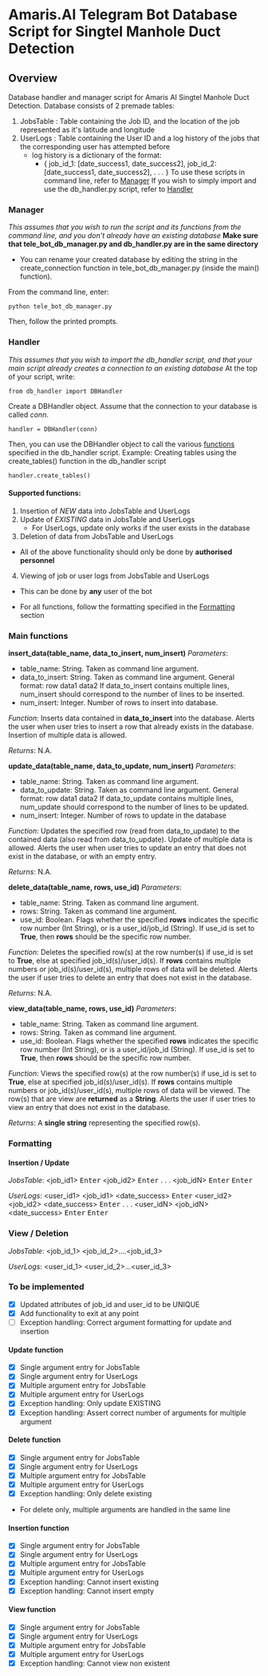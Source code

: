 # Amaris.AI Telegram Bot Database Script for Singtel Manhole Duct Detection 

## Overview
Database handler and manager script for Amaris AI Singtel Manhole Duct Detection.
Database consists of 2 premade tables:
1. JobsTable : Table containing the Job ID, and the location of the job represented
as it's latitude and longitude
2. UserLogs : Table containing the User ID and a log history of the jobs that the corresponding user has attempted before
    - log history is a dictionary of the format:
        - { job_id_1: [date_success1, date_success2],
            job_id_2: [date_success1, date_success2],
            .
            .
            .
            }
To use these scripts in command line, refer to [Manager](#Manager)
If you wish to simply import and use the db_handler.py script, refer to [Handler](#Handler) 

### Manager
_This assumes that you wish to run the script and its functions from the command line, and you don't already have an existing database_
**Make sure that tele_bot_db_manager.py and db_handler.py are in the same directory**

* You can rename your created database by editing the string in the create_connection function in tele_bot_db_manager.py (inside the main() function).

From the command line, enter: 
```
python tele_bot_db_manager.py
```
Then, follow the printed prompts.

### Handler
*This assumes that you wish to import the db_handler script, and that your main script already creates a connection to an existing database*
At the top of your script, write: 
```
from db_handler import DBHandler
```
Create a DBHandler object. Assume that the connection to your database is called *conn*.
```
handler = DBHandler(conn)
```

Then, you can use the DBHandler object to call the various [functions](#Main-functions) specified in the db_handler script.
Example: Creating tables using the create_tables() function in the db_handler script
```
handler.create_tables()
```

#### Supported functions:
1. Insertion of _NEW_ data into JobsTable and UserLogs
2. Update of _EXISTING_ data in JobsTable and UserLogs
    - For UserLogs, update only works if the user exists in the database
3. Deletion of data from JobsTable and UserLogs
- All of the above functionality should only be done by **authorised personnel**
4. Viewing of job or user logs from JobsTable and UserLogs
- This can be done by **any** user of the bot

* For all functions, follow the formatting specified in the [Formatting](#Formatting) section

### Main functions
**insert_data(table_name, data_to_insert, num_insert)**
_Parameters_:
- table_name: String. Taken as command line argument.
- data_to_insert: String. Taken as command line argument.
General format: row data1 data2
If data_to_insert contains multiple lines, num_insert should correspond to the number of lines to be inserted.
- num_insert: Integer. Number of rows to insert into database.

_Function_:
Inserts data contained in __data_to_insert__ into the database. Alerts the user when user tries to insert a row that already exists in the database. Insertion of multiple data is allowed.

_Returns_:
N.A.


**update_data(table_name, data_to_update, num_insert)**
_Parameters_:
- table_name: String. Taken as command line argument.
- data_to_update: String. Taken as command line argument.
General format: row data1 data2
If data_to_update contains multiple lines, num_update should correspond to the number of lines to be updated.
- num_insert: Integer. Number of rows to update in the database

_Function_:
Updates the specified row (read from data_to_update) to the contained data (also read from data_to_update). Update of multiple data is allowed.
Alerts the user when user tries to update an entry that does not exist in the database, or with an empty entry.

_Returns_:
N.A.

**delete_data(table_name, rows, use_id)**
_Parameters_:
- table_name: String. Taken as command line argument.
- rows: String. Taken as command line argument.
- use_id: Boolean. Flags whether the specified __rows__ indicates the specific row number (Int String), or is a user_id/job_id (String). If use_id is set to __True__, then __rows__ should be the specific row number.

_Function_:
Deletes the specified row(s) at the row number(s) if use_id is set to **True**, else at specified job_id(s)/user_id(s). 
If __rows__ contains multiple numbers or job_id(s)/user_id(s), multiple rows of data will be deleted.
Alerts the user if user tries to delete an entry that does not exist in the database.

_Returns_:
N.A.

**view_data(table_name, rows, use_id)**
_Parameters_:
- table_name: String. Taken as command line argument.
- rows: String. Taken as command line argument.
- use_id: Boolean. Flags whether the specified __rows__ indicates the specific row number (Int String), or is a user_id/job_id (String). If use_id is set to __True__, then __rows__ should be the specific row number.

_Function_:
Views the specified row(s) at the row number(s) if use_id is set to **True**, else at specified job_id(s)/user_id(s). 
If __rows__ contains multiple numbers or job_id(s)/user_id(s), multiple rows of data will be viewed.
The row(s) that are view are **returned** as a **String**.
Alerts the user if user tries to view an entry that does not exist in the database.

_Returns_:
A **single string** representing the specified row(s).

### Formatting 
#### Insertion / Update


_JobsTable_:
<job_id1> <latitude1> <longitude1> <kbd>Enter</kbd>
<job_id2> <latitude2> <longitude2> <kbd>Enter</kbd>
.
.
.
<job_idN> <latitudeN> <longitudeN> <kbd>Enter</kbd>
<kbd>Enter</kbd>

_UserLogs_:
<user_id1> <job_id1> <date_success> <kbd>Enter</kbd>
<user_id2> <job_id2> <date_success> <kbd>Enter</kbd>
.
.
.
<user_idN> <job_idN> <date_success> <kbd>Enter</kbd>
<kbd>Enter</kbd>

### View / Deletion
_JobsTable_:
<job_id_1> <job_id_2>....<job_id_3>

_UserLogs_:
<user_id_1> <user_id_2>...<user_id_3>

### To be implemented
- [X] Updated attributes of job_id and user_id to be UNIQUE
- [X] Add functionality to exit at any point
- [ ] Exception handling: Correct argument formatting for update and insertion

#### Update function
- [X] Single argument entry for JobsTable
- [X] Single argument entry for UserLogs
- [X] Multiple argument entry for JobsTable
- [X] Multiple argument entry for UserLogs
- [X] Exception handling: Only update EXISTING
- [X] Exception handling: Assert correct number of arguments for multiple argument

#### Delete function
- [X] Single argument entry for JobsTable
- [X] Single argument entry for UserLogs
- [X] Multiple argument entry for JobsTable
- [X] Multiple argument entry for UserLogs
- [X] Exception handling: Only delete existing
* For delete only, multiple arguments are handled in the same line

#### Insertion function
- [X] Single argument entry for JobsTable
- [X] Single argument entry for UserLogs
- [X] Multiple argument entry for JobsTable
- [X] Multiple argument entry for UserLogs
- [X] Exception handling: Cannot insert existing
- [X] Exception handling: Cannot insert empty

#### View function
- [X] Single argument entry for JobsTable
- [X] Single argument entry for UserLogs
- [X] Multiple argument entry for JobsTable
- [X] Multiple argument entry for UserLogs
- [X] Exception handling: Cannot view non existent